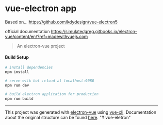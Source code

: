 # vue-electron app

Based on...
https://github.com/kdydesign/vue-electron5

official documentation
https://simulatedgreg.gitbooks.io/electron-vue/content/en/?ref=madewithvuejs.com

> An electron-vue project

#### Build Setup

``` bash
# install dependencies
npm install

# serve with hot reload at localhost:9080
npm run dev

# build electron application for production
npm run build


```

---

This project was generated with [electron-vue](https://github.com/SimulatedGREG/electron-vue) using [vue-cli](https://github.com/vuejs/vue-cli). Documentation about the original structure can be found [here](https://simulatedgreg.gitbooks.io/electron-vue/content/index.html).
"# vue-eletron" 
